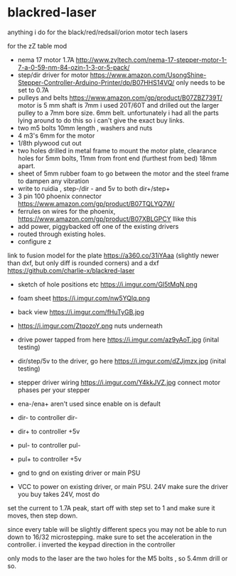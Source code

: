 # blackred-laser
anything i do for the black/red/redsail/orion motor tech lasers 


for the zZ table mod

* nema 17 motor 1.7A  http://www.zyltech.com/nema-17-stepper-motor-1-7-a-0-59-nm-84-ozin-1-3-or-5-pack/
* step/dir driver for motor https://www.amazon.com/UsongShine-Stepper-Controller-Arduino-Printer/dp/B07HHS14VQ/ only needs to be set to 0.7A
* pulleys and belts https://www.amazon.com/gp/product/B07ZBZ739T/ motor is 5 mm shaft is 7mm  i used 20T/60T and drilled out the larger pulley to a 7mm bore size. 6mm belt. unfortunately i had all the parts lying around to do this so i can't give the exact buy links. 
* two m5 bolts 10mm length , washers and nuts
* 4 m3's 6mm for the motor
* 1/8th plywood cut out
* two holes drilled in metal frame to mount the motor plate, clearance holes for 5mm bolts, 11mm from front end (furthest from bed) 18mm apart.
* sheet of 5mm rubber foam to go between the motor and the steel frame to dampen any vibration
* write to ruidia , step-/dir - and 5v to both dir+/step+ 
* 3 pin 100 phoenix connector https://www.amazon.com/gp/product/B07TQLYQ7W/
* ferrules on wires for the phoenix, https://www.amazon.com/gp/product/B07XBLGPCY llike this
* add power, piggybacked off one of the existing drivers
* routed through existing holes.
* configure z


link to fusion model for the plate https://a360.co/31iYAaa (slightly newer than dxf, but only diff is rounded corners)
and a dxf https://github.com/charlie-x/blackred-laser



* sketch of hole positions etc https://i.imgur.com/GI5tMqN.png
* foam sheet https://i.imgur.com/nw5YQlq.png
* back view https://i.imgur.com/fHuTyGB.jpg
* https://i.imgur.com/ZtqozoY.png nuts underneath
* drive power tapped from here https://i.imgur.com/az9yAoT.jpg (inital testing)
* dir/step/5v to the driver, go here https://i.imgur.com/dZJjmzx.jpg (inital testing)
* stepper driver wiring https://i.imgur.com/Y4kkJVZ.jpg connect motor phases per your stepper



* ena-/ena+ aren't used since enable on is default
* dir- to controller dir- 
* dir+ to controller +5v
* pul- to controller pul- 
* pul+ to controller +5v
* gnd to gnd on existing driver or main PSU
* VCC to power on existing driver, or main PSU. 24V make sure the driver you buy takes 24V, most do


set the current to 1.7A peak, start off with step set to 1 and make sure it moves, then step down.


since every table will be slightly different specs you may not be able to run down to 16/32 microstepping. make sure to set the acceleration in the controller. i inverted the keypad direction in the controller

only mods to the laser are the two holes for the M5 bolts , so 5.4mm drill or so.
